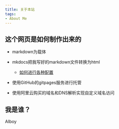 ```yaml
---
title: 关于本站
tags: 
- About Me
---
```




## 这个网页是如何制作出来的

- markdown为载体
- mkdocs把我写好的markdown文件转换为html
  - [如何进行各种配置](https://squidfunk.github.io/mkdocs-material/setup/changing-the-colors/)

- 使用GitHub的gitpages服务进行托管
- 使用阿里云购买的域名和DNS解析实现自定义域名访问

## 我是谁？

AIboy
